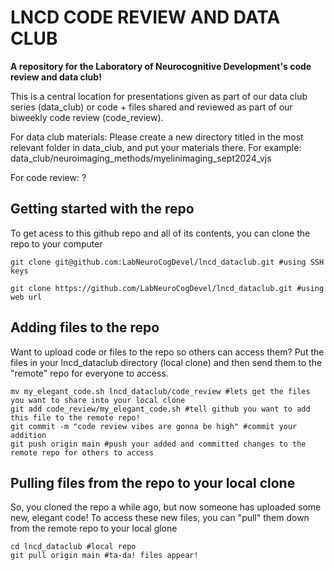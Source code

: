 # LNCD CODE REVIEW AND DATA CLUB
**A repository for the Laboratory of Neurocognitive Development's code review and data club!**

This is a central location for presentations given as part of our data club series (data_club) or code + files shared and reviewed as part of our biweekly code review (code_review).

For data club materials: Please create a new directory titled <topic>_<date>_<initials> in the most relevant folder in data_club, and put your materials there. For example: data_club/neuroimaging_methods/myelinimaging_sept2024_vjs

For code review: ? 

## Getting started with the repo

To get acess to this github repo and all of its contents, you can clone the repo to your computer

```
git clone git@github.com:LabNeuroCogDevel/lncd_dataclub.git #using SSH keys 

git clone https://github.com/LabNeuroCogDevel/lncd_dataclub.git #using web url
```

## Adding files to the repo

Want to upload code or files to the repo so others can access them? Put the files in your lncd_dataclub directory (local clone) and then send them to the "remote" repo for everyone to access.

```
mv my_elegant_code.sh lncd_dataclub/code_review #lets get the files you want to share into your local clone
git add code_review/my_elegant_code.sh #tell github you want to add this file to the remote repo!
git commit -m "code review vibes are gonna be high" #commit your addition
git push origin main #push your added and committed changes to the remote repo for others to access
```

## Pulling files from the repo to your local clone

So, you cloned the repo a while ago, but now someone has uploaded some new, elegant code! To access these new files, you can "pull" them down from the remote repo to your local glone

```
cd lncd_dataclub #local repo
git pull origin main #ta-da! files appear!
``` 




